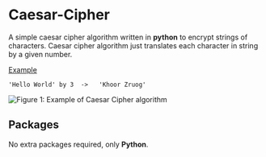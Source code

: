 # Caesar-Cipher

A simple caesar cipher algorithm written in __python__ to encrypt strings of characters. Caesar cipher algorithm just translates each character in string by a given number.

<ins>Example<ins>
  
```
'Hello World' by 3  ->   'Khoor Zruog'
```
  
![Figure 1: Example of Caesar Cipher algorithm](https://upload.wikimedia.org/wikipedia/commons/4/4a/Caesar_cipher_left_shift_of_3.svg)

## Packages

No extra packages required, only __Python__.
